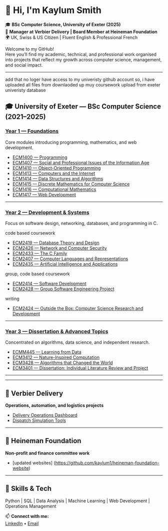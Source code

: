 # 👋 Hi, I'm Kaylum Smith  

🎓 **BSc Computer Science, University of Exeter (2025)**  
💼 **Manager at Verbier Delivery | Board Member at Heineman Foundation**  
🌍 UK, Swiss & US Citizen | Fluent English & Professional French  

Welcome to my GitHub!  
Here you’ll find my academic, technical, and professional work organised into projects that reflect my growth across computer science, management, and social impact.


---
add that no loger have access to my univeristy github account so, i have uploaded all files from downlaoded up muy coursework upload from exeter univeristy database

## 🎓 University of Exeter — BSc Computer Science (2021–2025)

###  [Year 1 — Foundations](https://github.com/kaylum1/university-of-exeter/tree/main/year-1)
Core modules introducing programming, mathematics, and web development.

-  [ECM1400 — Programming](https://github.com/kaylum1/ECM1400-Programming)
-  [ECM1407 — Social and Professional Issues of the Information Age](https://github.com/kaylum1/ECM1407-Social-and-Professional-Issues)
-  [ECM1410 — Object-Oriented Programming](https://github.com/kaylum1/ECM1410-Object-Oriented-Programming)
-  [ECM1413 — Computers and the Internet](https://github.com/kaylum1/ECM1413-Computers-and-the-Internet)
-  [ECM1414 — Data Structures and Algorithms](https://github.com/kaylum1/ECM1414-Data-Structures-and-Algorithms)
-  [ECM1415 — Discrete Mathematics for Computer Science](https://github.com/kaylum1/ECM1415-Discrete-Mathematics)
-  [ECM1416 — Computational Mathematics](https://github.com/kaylum1/ECM1416-Computational-Mathematics)
-  [ECM1417 — Web Development](https://github.com/kaylum1/ECM1417-Web-Development)

---

###  [Year 2 — Development & Systems](https://github.com/kaylum1/university-of-exeter/tree/main/year-2)
Focus on software design, networking, databases, and programming in C.

code based coursework
-  [ECM2419 — Database Theory and Design](https://github.com/kaylum1/ECM2419-Database-Theory-and-Design)
-  [ECM2426 — Network and Computer Security](https://github.com/kaylum1/ECM2426-Network-and-Computer-Security)
-  [ECM2433 — The C Family](https://github.com/kaylum1/ECM2433-The-C-Family)
-  [ECM2407 — Computer Languages and Representations](https://github.com/kaylum1/ECM2407-Computer-Languages-and-Representations)
-  [ECM2435 — Artificial Intelligence and Applications](https://github.com/kaylum1/ECM2435-Artificial-Intelligence-and-Applications)


group, code based coursework
-  [ECM2414 — Software Development](https://github.com/AmiraliFamili/CardGame)
-  [ECM2428 — Group Software Engineering Project](https://github.com/PImpliesQ)

writing
-  [ECM2424 — Outside the Box: Computer Science Research and Development](https://github.com/kaylum1/ECM2424-Outside-the-Box)

---

###  [Year 3 — Dissertation & Advanced Topics](https://github.com/kaylum1/university-of-exeter/tree/main/year-3)
Concentrated on algorithms, data science, and independent research.

-  [ECMM445 — Learning from Data](https://github.com/kaylum1/ECMM445-Learning-from-Data)
-  [ECM3412 — Nature-Inspired Computation](https://github.com/kaylum1/ECM3412-Nature-Inspired-Computation)
-  [ECM3428 — Algorithms that Changed the World](https://github.com/kaylum1/ECM3428-Algorithms-that-Changed-the-World)
-  [ECM3401 — Dissertation: Individual Literature Review and Project](https://github.com/kaylum1/ECM3401-Dissertation-Individual-Literature-Review-and-Project)

---




---

## 🚚 Verbier Delivery
**Operations, automation, and logistics projects**  
- [Delivery Operations Dashboard](https://github.com/kaylum1/verbier-delivery)  
- [Dispatch Simulation Tools](https://github.com/kaylum1/dispatch-sim)  

---

## 💼 Heineman Foundation
**Non-profit and finance committee work**  
- [updated websites] (https://github.com/kaylum1/heineman-foundation-website)

---

## 🧠 Skills & Tech
Python | SQL | Data Analysis | Machine Learning | Web Development | Operations Management

📫 **Connect with me:**  
[LinkedIn](#) • [Email](#)
